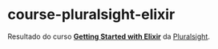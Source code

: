 # course-pluralsight-elixir

Resultado do curso **[Getting Started with Elixir](https://app.pluralsight.com/library/courses/elixir-getting-started)** da [Pluralsight](https://pluralsight.com).
